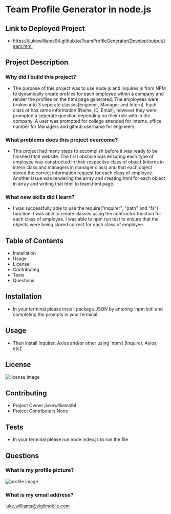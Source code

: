 # Team Profile Generator in node.js 
## Link to Deployed Project
* https://jlukewilliams94.github.io/TeamProfileGenerator/Develop/output/team.html
## Project Description
### Why did I build this project?
* The purpose of this project was to use node.js and inquires.js from NPM to dynamically create profiles for each employee within a company and render the profiles on the  html page generated. The employees were broken into 3 seperate classes(Engineer, Manager and Intern). Each class of has same information (Name, ID, Email), however they were prompted a seperate question depending on their role with in the company. A user was prompted for college attended for interns, office number for Managers and github username for engineers. 
### What problems does this project overcome?
* This project had many steps to accomplish before it was ready to be finished html website. The first obsticle was ensuring each type of employee was constructed in their respective class of  object (interns in intern class and managers in manager class) and that each object stored the correct information request for each class of employee. Another issue was rendering the array and creating html for each object in array and writing that html to team.html page.
### What new skills did I learn?
* I was successfully able to use the require("inquirer", "path" and  "fs") function. I was able to create classes using the contructor function for each class of employee. I was able to npm run test to ensure that the objects were being stored correct for each class of employee.  
## Table of Contents
* Installation
* Usage
* License
* Contributing
* Tests
* Questions
## Installation
* In your terminal please install package.JSON by entering 'npm init' and completing the prompts in your terminal.
## Usage
* Then install Inquirer, Axios and/or other using 'npm i [Inquirer, Axios, etc]'
## License
![license image](https://img.shields.io/badge/License-None-brightgreen)
## Contributing
* Project Owner
jlukewilliams94
* Project Contributers
None
## Tests
* In your terminal please run node index.js to run the file
## Questions
### What is my profile picture?
![profile image](https://avatars1.githubusercontent.com/u/59854275?v=4)
### What is my email address?
luke.williams@vigilmobile.com
